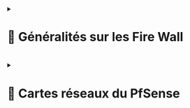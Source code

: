  
<details>
<summary><h1>🎯 Généralités sur les Fire Wall<h1></summary>
Un pare-feu est un outil de défense de première ligne qui surveille le trafic entrant et sortant, et décide d'autoriser ou de bloquer une partie de ce trafic en fonction d'un ensemble de règles de sécurité prédéfinies. Il permet donc de faire du routage également.  
</details>

<details>
<summary><h1>🎯 Cartes réseaux du PfSense<h1></summary>
Nous avons 2 cartes réseaux sur ce FireWall PfSense. Une carte WAN, qui sera du côté internet (mais qui sera reliée à mon routeur box internet) et une carte LAN qui sera côté intérieur, donc avec un réseau privé.
A savoir, pour administrer le FireWall, il est nécessaire de se connecter côté LAN, en se connectant avec l'adresse IP dans l'URL (ou le nom de la machine si enregistrement DNS a été fait).  
 
### Carte WAN  : ``192.168.1.67/24`` 
### Carte LAN  : ``192.168.2.1/24``  
</details>

